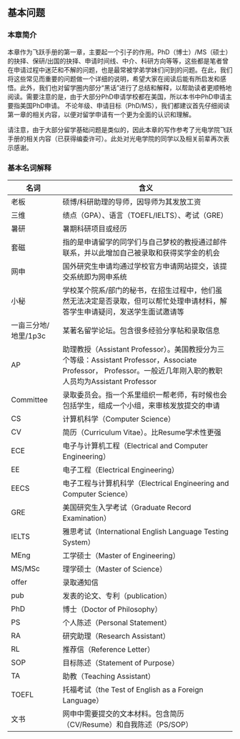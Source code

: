 ## 基本问题
### 本章简介

本章作为飞跃手册的第一章，主要起一个引子的作用。PhD（博士）/MS（硕士）的抉择、保研/出国的抉择、申请时间线、中介、科研方向等等，这些都是笔者曾在申请过程中迷茫和不解的问题，也是最常被学弟学妹们问到的问题。在此，我们将这些常见而重要的问题做一个详细的说明，希望大家在阅读后能有所启发和感悟。此外，我们也对留学圈内部分“黑话”进行了总结和解释，以帮助读者更顺畅地阅读。需要注意的是，由于大部分PhD申请学校都在美国，所以本书中PhD申请主要指美国PhD申请。
不论年级、申请目标（PhD/MS），我们都建议首先仔细阅读第一章的相关内容，以便对留学申请有一个更为全面的认识和理解。

请注意，由于大部分留学基础问题是类似的，因此本章的写作参考了光电学院飞跃手册的相关内容（已获得编委许可）。此处对光电学院的同学以及相关前辈再次表示感谢。

### 基本名词解释
| 名词        | 含义                                                                                                                         |
|-----------|----------------------------------------------------------------------------------------------------------------------------|
| 老板        | 硕博/科研助理的导师，因导师为其发放工资                                                                                                       |
| 三维        | 绩点（GPA）、语言（TOEFL/IELTS）、考试（GRE）                                                                                            |
| 暑研        | 暑期科研项目或经历                                                                                                                  |
| 套磁        | 指的是申请留学的同学们与自己梦校的教授通过邮件联系，并以此增加自己被录取和获得奖学金的机会                                                                              |
| 网申        | 国外研究生申请均通过学校官方申请网站提交，该提交系统即为网申系统                                                                                           |
| 小秘        | 学校某个院系/部门的秘书，在招生过程中，他们虽然无法决定是否录取，但可以帮忙处理申请材料，解答学生申请疑问，发送学生面试邀请等                                                            |
| 一亩三分地/地里/1p3c     | 某著名留学论坛。包含很多经验分享帖和录取信息                                                                                                     |
| AP        | 助理教授（Assistant Professor）。美国教授分为三个等级：Assistant Professor，Associate Professor， Professor。一般近几年刚入职的教职人员均为Assistant Professor |
| Committee | 录取委员会。指一个系里组织一帮老师，有时候也会包括学生，组成一个小组，来审核发放提交的申请                                                                              |
| CS        | 计算机科学（Computer Science）                                                                                                    |
| CV        | 简历（Curriculum Vitae）。比Resume学术性更强                                                                                          |
| ECE       | 电子与计算机工程（Electrical and Computer Engineering）                                                                              |
| EE        | 电子工程（Electrical Engineering）                                                                                               |
| EECS      | 电子工程与计算机科学（Electrical Engineering and Computer Science）                                                                    |
| GRE       | 美国研究生入学考试（Graduate Record Examination）                                                                                     |
| IELTS     | 雅思考试（International English Language Testing System）                                                                        |
| MEng      | 工学硕士（Master of Engineering）                                                                                                |
| MS/MSc    | 理学硕士（Master of Science）                                                                                                    |
| offer     | 录取通知信                                                                                                                      |
| pub       | 发表的论文、专利（publication）                                                                                                      |
| PhD       | 博士（Doctor of Philosophy）                                                                                                   |
| PS        | 个人陈述（Personal Statement）                                                                                                   |
| RA        | 研究助理（Research Assistant）                                                                                                   |
| RL        | 推荐信（Reference Letter）                                                                                                      |
| SOP       | 目标陈述（Statement of Purpose）                                                                                                 |
| TA        | 助教（Teaching Assistant）                                                                                                     |
| TOEFL     | 托福考试（the Test of English as a Foreign Language）                                                                            |
| 文书        | 网申中需要提交的文本材料。包含简历（CV/Resume）和自我陈述（PS/SOP）                                                                                  |

